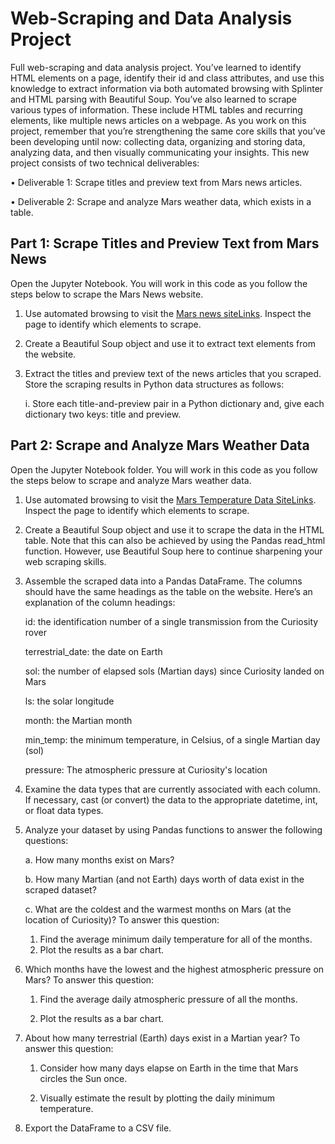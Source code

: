 # Web-Scraping and Data Analysis Project

Full web-scraping and data analysis project. You’ve learned to identify HTML elements on a page, identify their id and class attributes, and use this knowledge to extract information via both automated browsing with Splinter and HTML parsing with Beautiful Soup. You’ve also learned to scrape various types of information. These include HTML tables and recurring elements, like multiple news articles on a webpage.
As you work on this project, remember that you’re strengthening the same core skills that you’ve been developing until now: collecting data, organizing and storing data, analyzing data, and then visually communicating your insights.
 This new project consists of two technical deliverables:
 
•	Deliverable 1: Scrape titles and preview text from Mars news articles.

•	Deliverable 2: Scrape and analyze Mars weather data, which exists in a table.

## Part 1: Scrape Titles and Preview Text from Mars News

Open the Jupyter Notebook. You will work in this code as you follow the steps below to scrape the Mars News website.
1.	Use automated browsing to visit the [Mars news siteLinks](https://github.com/user/repo/blob/branch/other_file.md). Inspect the page to identify which elements to scrape.
2.	Create a Beautiful Soup object and use it to extract text elements from the website.
3.	Extract the titles and preview text of the news articles that you scraped. Store the scraping results in Python data structures as follows:
   
      i. Store each title-and-preview pair in a Python dictionary and, give each dictionary two keys: title and preview.

## Part 2: Scrape and Analyze Mars Weather Data

Open the Jupyter Notebook folder. You will work in this code as you follow the steps below to scrape and analyze Mars weather data.

1.	Use automated browsing to visit the [Mars Temperature Data SiteLinks](https://github.com/user/repo/blob/branch/other_file.md). Inspect the page to identify which elements to scrape. 

2.	Create a Beautiful Soup object and use it to scrape the data in the HTML table. Note that this can also be achieved by using the Pandas read_html function. However, use Beautiful Soup here to continue sharpening your web scraping skills.
   
3.	Assemble the scraped data into a Pandas DataFrame. The columns should have the same headings as the table on the website. Here’s an explanation of the column headings:
   
    id: the identification number of a single transmission from the Curiosity rover
    
    terrestrial_date: the date on Earth
    
    sol: the number of elapsed sols (Martian days) since Curiosity landed on Mars
    
    ls: the solar longitude
    
    month: the Martian month
     
    min_temp: the minimum temperature, in Celsius, of a single Martian day (sol)
     
    pressure: The atmospheric pressure at Curiosity's location
     
4.	Examine the data types that are currently associated with each column. If necessary, cast (or convert) the data to the appropriate datetime, int, or float data types.
   
5.	Analyze your dataset by using Pandas functions to answer the following questions:
   
    a.	How many months exist on Mars?
  	
    b.	How many Martian (and not Earth) days worth of data exist in the scraped dataset?
  	
    c.	What are the coldest and the warmest months on Mars (at the location of Curiosity)? To answer this question:
  	
       1.	Find the average minimum daily temperature for all of the months.
       2.	Plot the results as a bar chart.
          
6.	Which months have the lowest and the highest atmospheric pressure on Mars? To answer this question:
   
    1.	Find the average daily atmospheric pressure of all the months.
       
    2.	Plot the results as a bar chart.
       
7.	About how many terrestrial (Earth) days exist in a Martian year? To answer this question:
   
    1.	Consider how many days elapse on Earth in the time that Mars circles the Sun once.
     
    2.	Visually estimate the result by plotting the daily minimum temperature.
     
8.	Export the DataFrame to a CSV file.


 

 

